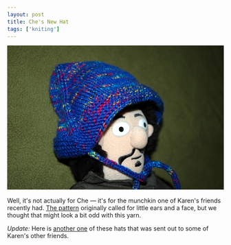 ```yaml
---
layout: post
title: Che's New Hat
tags: ['kniting']
---
```


![Che :: Nikon D70](/media/2007/03/che.jpg)

Well, it's not actually for Che &mdash; it's for the munchkin one of
Karen's friends recently had.  [The
pattern](http://www.helloyarn.com/topdownbonnet.htm) originally called
for little ears and a face, but we thought that might look a bit odd
with this yarn.

*Update:* Here is [another
one](http://rumposinc.blogspot.com/2007/04/every-baby-is-two-babies.html)
of these hats that was sent out to some of Karen's other friends.

